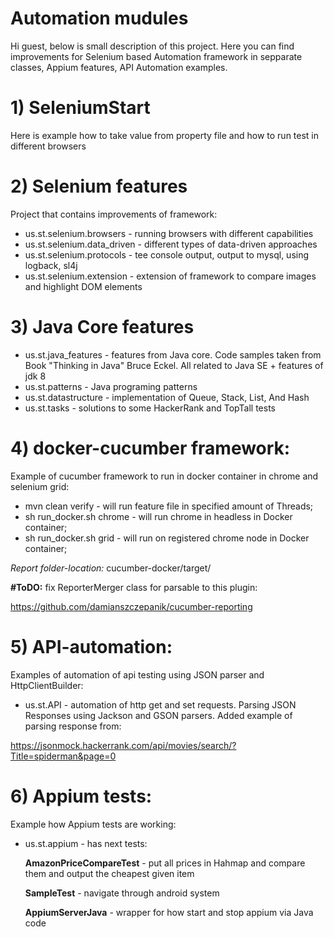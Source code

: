 # Automation mudules
Hi guest, below is small description of this project. Here you can find improvements for Selenium based 
Automation framework in sepparate classes, Appium features, API Automation examples.
# 1) SeleniumStart
Here is example how to take value from property file
and how to run test in different browsers
# 2) Selenium features
Project that contains improvements of framework:
* us.st.selenium.browsers - running browsers with different capabilities
* us.st.selenium.data_driven - different types of data-driven approaches
* us.st.selenium.protocols - tee console output, output to mysql, using logback, sl4j
* us.st.selenium.extension - extension of framework to compare images and highlight DOM elements
# 3) Java Core features
* us.st.java_features - features from Java core. Code samples taken from Book "Thinking in Java" Bruce Eckel. All related to Java SE + features of jdk 8
* us.st.patterns - Java programing patterns
* us.st.datastructure - implementation of Queue, Stack, List, And Hash
* us.st.tasks - solutions to some HackerRank and TopTall tests
# 4) docker-cucumber framework: 
Example of cucumber framework to run in docker container in chrome and selenium grid:
* mvn clean verify - will run feature file in specified amount of Threads;
* sh run_docker.sh chrome - will run chrome in headless in Docker container;
* sh run_docker.sh grid - will run on registered chrome node in Docker container;

*Report folder-location:* cucumber-docker/target/

**#ToDO:**
fix ReporterMerger class for parsable to this plugin:

https://github.com/damianszczepanik/cucumber-reporting
# 5) API-automation:
Examples of automation of api testing using JSON parser and HttpClientBuilder:
* us.st.API - automation of http get and set requests. Parsing JSON Responses using Jackson and GSON parsers. Added example of parsing response from:

https://jsonmock.hackerrank.com/api/movies/search/?Title=spiderman&page=0
# 6) Appium tests:
Example how Appium tests are working:
* us.st.appium - has next tests:

     **AmazonPriceCompareTest** - put all prices in Hahmap and compare them and output the cheapest given item
     
     **SampleTest** - navigate through android system
     
     **AppiumServerJava** - wrapper for how start and stop appium via Java code
               





